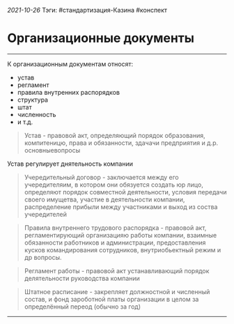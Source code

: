 *2021-10-26*
Тэги: #cтандартизация-Казина #конспект
# Организационные документы
---

К организационным документам относят:
- устав
- регламент
- правила внутренних распорядков
- структура
- штат
- численность
- и т.д.

>Устав - правовой акт, определяющий порядок образования, компитеницю, права и обязанности, здачачи предприятия и д.р. основныевопросы

Устав регулирует днятельность компании

>Учередительный договор - заключается между его учередителяим, в котором они обязуется создать юр лицо, определяют порядок совместной деятельности, условия передачи своего имущетва, участие в деятельности компании, распределение прибыли между участниками и выход из соства учередителей

>Правила внутреннего трудового распорядка - правовой акт, регламентирующий организацияю работы компании, взаимные обязанности работников и администрации, предоставления кусков командирования сотрудников, внутриобьектный режим и др вопросы.

>Регламент работы - правовой акт устанавливающий порядок делятельности руководства компании 

>Штатное расписание - закрепляет должностной и численный состав, и фонд зароботной платы организации в целом за определённый переод (обычно за год)

---
